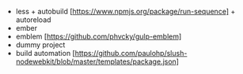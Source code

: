 * less + autobuild [https://www.npmjs.org/package/run-sequence] + autoreload
* ember
* emblem [https://github.com/phvcky/gulp-emblem]
* dummy project
* build automation [https://github.com/paulohp/slush-nodewebkit/blob/master/templates/package.json]

